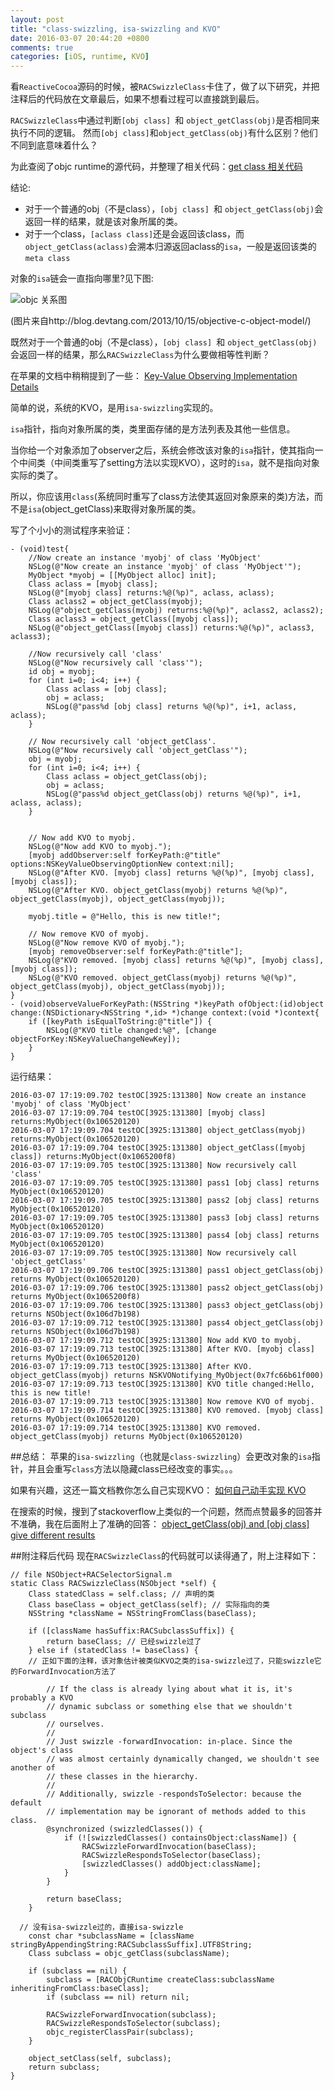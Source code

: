 ```yaml
---
layout: post
title: "class-swizzling, isa-swizzling and KVO"
date: 2016-03-07 20:44:20 +0800
comments: true
categories: [iOS, runtime, KVO]
---
```


看`ReactiveCocoa`源码的时候，被`RACSwizzleClass`卡住了，做了以下研究，并把注释后的代码放在文章最后，如果不想看过程可以直接跳到最后。

`RACSwizzleClass`中通过判断`[obj class] `和 `object_getClass(obj)`是否相同来执行不同的逻辑。
然而`[obj class]`和`object_getClass(obj)`有什么区别？他们不同到底意味着什么？

为此查阅了objc runtime的源代码，并整理了相关代码：[get class 相关代码](https://gist.github.com/agdsdl/a22666c8f64fed0dbbf5)

结论:

- 对于一个普通的obj（不是class），`[obj class] `和 `object_getClass(obj)`会返回一样的结果，就是该对象所属的类。
- 对于一个class，`[aclass class]`还是会返回该class，而`object_getClass(aclass)`会溯本归源返回aclass的`isa`，一般是返回该类的`meta class`

对象的`isa`链会一直指向哪里?见下图:

![objc 关系图](/images/class-diagram.jpg)

(图片来自http://blog.devtang.com/2013/10/15/objective-c-object-model/)

既然对于一个普通的obj（不是class），`[obj class] `和 `object_getClass(obj)`会返回一样的结果，那么`RACSwizzleClass`为什么要做相等性判断？

在苹果的文档中稍稍提到了一些：
[Key-Value Observing Implementation Details](https://developer.apple.com/library/ios/documentation/Cocoa/Conceptual/KeyValueObserving/Articles/KVOImplementation.html)

简单的说，系统的KVO，是用`isa-swizzling`实现的。

`isa`指针，指向对象所属的类，类里面存储的是方法列表及其他一些信息。

当你给一个对象添加了observer之后，系统会修改该对象的`isa`指针，使其指向一个中间类（中间类重写了setting方法以实现KVO），这时的`isa`，就不是指向对象实际的类了。

所以，你应该用`class`(系统同时重写了class方法使其返回对象原来的类)方法，而不是`isa`(object_getClass)来取得对象所属的类。

<!-- more -->
写了个小小的测试程序来验证：
```
- (void)test{
    //Now create an instance 'myobj' of class 'MyObject'
    NSLog(@"Now create an instance 'myobj' of class 'MyObject'");
    MyObject *myobj = [[MyObject alloc] init];
    Class aclass = [myobj class];
    NSLog(@"[myobj class] returns:%@(%p)", aclass, aclass);
    Class aclass2 = object_getClass(myobj);
    NSLog(@"object_getClass(myobj) returns:%@(%p)", aclass2, aclass2);
    Class aclass3 = object_getClass([myobj class]);
    NSLog(@"object_getClass([myobj class]) returns:%@(%p)", aclass3, aclass3);

    //Now recursively call 'class'
    NSLog(@"Now recursively call 'class'");
    id obj = myobj;
    for (int i=0; i<4; i++) {
        Class aclass = [obj class];
        obj = aclass;
        NSLog(@"pass%d [obj class] returns %@(%p)", i+1, aclass, aclass);
    }

    // Now recursively call 'object_getClass'.
    NSLog(@"Now recursively call 'object_getClass'");
    obj = myobj;
    for (int i=0; i<4; i++) {
        Class aclass = object_getClass(obj);
        obj = aclass;
        NSLog(@"pass%d object_getClass(obj) returns %@(%p)", i+1, aclass, aclass);
    }

    
    // Now add KVO to myobj.
    NSLog(@"Now add KVO to myobj.");
    [myobj addObserver:self forKeyPath:@"title" options:NSKeyValueObservingOptionNew context:nil];
    NSLog(@"After KVO. [myobj class] returns %@(%p)", [myobj class], [myobj class]);
    NSLog(@"After KVO. object_getClass(myobj) returns %@(%p)", object_getClass(myobj), object_getClass(myobj));

    myobj.title = @"Hello, this is new title!";
    
    // Now remove KVO of myobj.
    NSLog(@"Now remove KVO of myobj.");
    [myobj removeObserver:self forKeyPath:@"title"];
    NSLog(@"KVO removed. [myobj class] returns %@(%p)", [myobj class], [myobj class]);
    NSLog(@"KVO removed. object_getClass(myobj) returns %@(%p)", object_getClass(myobj), object_getClass(myobj));
}
- (void)observeValueForKeyPath:(NSString *)keyPath ofObject:(id)object change:(NSDictionary<NSString *,id> *)change context:(void *)context{
    if ([keyPath isEqualToString:@"title"]) {
        NSLog(@"KVO title changed:%@", [change objectForKey:NSKeyValueChangeNewKey]);
    }
}
```
运行结果：
```
2016-03-07 17:19:09.702 testOC[3925:131380] Now create an instance 'myobj' of class 'MyObject'
2016-03-07 17:19:09.704 testOC[3925:131380] [myobj class] returns:MyObject(0x106520120)
2016-03-07 17:19:09.704 testOC[3925:131380] object_getClass(myobj) returns:MyObject(0x106520120)
2016-03-07 17:19:09.704 testOC[3925:131380] object_getClass([myobj class]) returns:MyObject(0x1065200f8)
2016-03-07 17:19:09.705 testOC[3925:131380] Now recursively call 'class'
2016-03-07 17:19:09.705 testOC[3925:131380] pass1 [obj class] returns MyObject(0x106520120)
2016-03-07 17:19:09.705 testOC[3925:131380] pass2 [obj class] returns MyObject(0x106520120)
2016-03-07 17:19:09.705 testOC[3925:131380] pass3 [obj class] returns MyObject(0x106520120)
2016-03-07 17:19:09.705 testOC[3925:131380] pass4 [obj class] returns MyObject(0x106520120)
2016-03-07 17:19:09.705 testOC[3925:131380] Now recursively call 'object_getClass'
2016-03-07 17:19:09.706 testOC[3925:131380] pass1 object_getClass(obj) returns MyObject(0x106520120)
2016-03-07 17:19:09.706 testOC[3925:131380] pass2 object_getClass(obj) returns MyObject(0x1065200f8)
2016-03-07 17:19:09.706 testOC[3925:131380] pass3 object_getClass(obj) returns NSObject(0x106d7b198)
2016-03-07 17:19:09.712 testOC[3925:131380] pass4 object_getClass(obj) returns NSObject(0x106d7b198)
2016-03-07 17:19:09.712 testOC[3925:131380] Now add KVO to myobj.
2016-03-07 17:19:09.713 testOC[3925:131380] After KVO. [myobj class] returns MyObject(0x106520120)
2016-03-07 17:19:09.713 testOC[3925:131380] After KVO. object_getClass(myobj) returns NSKVONotifying_MyObject(0x7fc66b61f000)
2016-03-07 17:19:09.713 testOC[3925:131380] KVO title changed:Hello, this is new title!
2016-03-07 17:19:09.713 testOC[3925:131380] Now remove KVO of myobj.
2016-03-07 17:19:09.714 testOC[3925:131380] KVO removed. [myobj class] returns MyObject(0x106520120)
2016-03-07 17:19:09.714 testOC[3925:131380] KVO removed. object_getClass(myobj) returns MyObject(0x106520120)
```

##总结：
苹果的`isa-swizzling`（也就是`class-swizzling`）会更改对象的`isa`指针，并且会重写`class`方法以隐藏class已经改变的事实。。。

如果有兴趣，这还一篇文档教你怎么自己实现KVO：
[如何自己动手实现 KVO](http://tech.glowing.com/cn/implement-kvo/)

在搜索的时候，搜到了stackoverflow上类似的一个问题，然而点赞最多的回答并不准确，我在后面附上了准确的回答：
[object_getClass(obj) and [obj class] give different results](http://stackoverflow.com/questions/15906130/object-getclassobj-and-obj-class-give-different-results/35037484#35037484)

##附注释后代码
现在`RACSwizzleClass`的代码就可以读得通了，附上注释如下：
```
// file NSObject+RACSelectorSignal.m
static Class RACSwizzleClass(NSObject *self) {
	Class statedClass = self.class; // 声明的类
	Class baseClass = object_getClass(self); // 实际指向的类
	NSString *className = NSStringFromClass(baseClass);

	if ([className hasSuffix:RACSubclassSuffix]) {
		return baseClass; // 已经swizzle过了
	} else if (statedClass != baseClass) {
    // 正如下面的注释，该对象估计被类似KVO之类的isa-swizzle过了，只能swizzle它的ForwardInvocation方法了

		// If the class is already lying about what it is, it's probably a KVO
		// dynamic subclass or something else that we shouldn't subclass
		// ourselves.
		//
		// Just swizzle -forwardInvocation: in-place. Since the object's class
		// was almost certainly dynamically changed, we shouldn't see another of
		// these classes in the hierarchy.
		//
		// Additionally, swizzle -respondsToSelector: because the default
		// implementation may be ignorant of methods added to this class.
		@synchronized (swizzledClasses()) {
			if (![swizzledClasses() containsObject:className]) {
				RACSwizzleForwardInvocation(baseClass);
				RACSwizzleRespondsToSelector(baseClass);
				[swizzledClasses() addObject:className];
			}
		}

		return baseClass;
	}

  // 没有isa-swizzle过的，直接isa-swizzle
	const char *subclassName = [className stringByAppendingString:RACSubclassSuffix].UTF8String;
	Class subclass = objc_getClass(subclassName);

	if (subclass == nil) {
		subclass = [RACObjCRuntime createClass:subclassName inheritingFromClass:baseClass];
		if (subclass == nil) return nil;

		RACSwizzleForwardInvocation(subclass);
		RACSwizzleRespondsToSelector(subclass);
		objc_registerClassPair(subclass);
	}

	object_setClass(self, subclass);
	return subclass;
}
```
